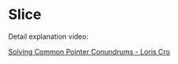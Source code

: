 # Slice

Detail explanation video:

[Solving Common Pointer Conundrums - Loris Cro](https://www.youtube.com/watch?v=VgjRyaRTH6E)

